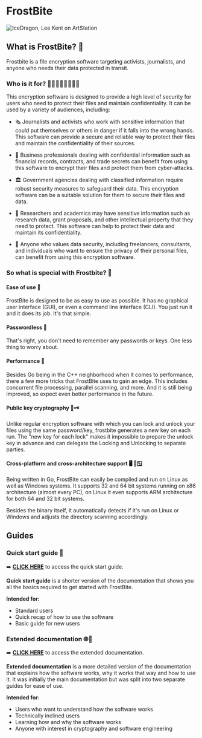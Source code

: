 # FrostBite

![IceDragon, Lee Kent on ArtStation](https://i.pinimg.com/originals/ee/0f/c0/ee0fc09c9df5f84c37c4d21a07a3b603.jpg)

## What is FrostBite? 🥶

Frostbite is a file encryption software targeting activists, journalists, and anyone who needs their data protected in transit.

### Who is it for? 👨‍🎓👨‍💻👩‍⚕️👩‍⚖️

This encryption software is designed to provide a high level of security for users who need to protect their files and maintain confidentiality. It can be used by a variety of audiences, including:

- 🗞️ Journalists and activists who work with sensitive information that could put themselves or others in danger if it falls into the wrong hands. This software can provide a secure and reliable way to protect their files and maintain the confidentiality of their sources.

- 💼 Business professionals dealing with confidential information such as financial records, contracts, and trade secrets can benefit from using this software to encrypt their files and protect them from cyber-attacks.

- 🏛️ Government agencies dealing with classified information require robust security measures to safeguard their data. This encryption software can be a suitable solution for them to secure their files and data.

- 🧪 Researchers and academics may have sensitive information such as research data, grant proposals, and other intellectual property that they need to protect. This software can help to protect their data and maintain its confidentiality.

- 👥 Anyone who values data security, including freelancers, consultants, and individuals who want to ensure the privacy of their personal files, can benefit from using this encryption software.

### So what is special with Frostbite? 💎

#### Ease of use 🧠

FrostBite is designed to be as easy to use as possible. It has no graphical user interface (GUI), or even a command line interface (CLI). You just run it and it does its job. It's that simple.

#### Passwordless 🔏

That's right, you don't need to remember any passwords or keys. One less thing to worry about.

#### Performance 🚀

Besides Go being in the C++ neighborhood when it comes to performance, there a few more tricks that FrostBite uses to gain an edge. This includes concurrent file processing, parallel scanning, and more.
And it is still being improved, so expect even better performance in the future.

#### Public key cryptography 🔑🗝️

Unlike regular encryption software with which you can lock and unlock your files using the same password/key, frostbite generates a new key on each run. The "new key for each lock" makes it impossible to prepare the unlock key in advance and can delegate the Locking and Unlocking to separate parties.  

#### Cross-platform and cross-architecture support 🖥️ 🐧🪟

Being written in Go, FrostBite can easily be compiled and run on Linux as well as Windows systems. It supports 32 and 64 bit systems running on x86 architecture (almost every PC), on Linux it even supports ARM architecture for both 64 and 32 bit systems.

Besides the binary itself, it automatically detects if it's run on Linux or Windows and adjusts the directory scanning accordingly.

## Guides

<!-- there are 2 separate guides. One is a quick start guide made for people who just want to use the software or standard users. the second one is more of a detailed technical documentation that explains why and how the software works, intended for technical, advanced and power users as well as engineers -->

### Quick start guide 🚀

➡️ [**CLICK HERE**](md/quick-start.md) to access the quick start guide.

**Quick start guide** is a shorter version of the documentation that shows you all the basics required to get started with FrostBite.

**Intended for:**

- Standard users
- Quick recap of how to use the software
- Basic guide for new users

### Extended documentation 🌐📖

➡️ [**CLICK HERE**](md/extended.md) to access the extended documentation.

**Extended documentation** is a more detailed version of the documentation that explains how the software works, why it works that way and how to use it. It was initially the main documentation but was split into two separate guides for ease of use.

**Intended for:**

- Users who want to understand how the software works
- Technically inclined users
- Learning how and why the software works
- Anyone with interest in cryptography and software engineering
